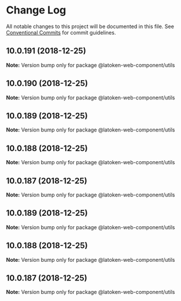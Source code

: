 # Change Log

All notable changes to this project will be documented in this file.
See [Conventional Commits](https://conventionalcommits.org) for commit guidelines.

## 10.0.191 (2018-12-25)

**Note:** Version bump only for package @latoken-web-component/utils





## 10.0.190 (2018-12-25)

**Note:** Version bump only for package @latoken-web-component/utils





## 10.0.189 (2018-12-25)

**Note:** Version bump only for package @latoken-web-component/utils





## 10.0.188 (2018-12-25)

**Note:** Version bump only for package @latoken-web-component/utils





## 10.0.187 (2018-12-25)

**Note:** Version bump only for package @latoken-web-component/utils





## 10.0.189 (2018-12-25)

**Note:** Version bump only for package @latoken-web-component/utils





## 10.0.188 (2018-12-25)

**Note:** Version bump only for package @latoken-web-component/utils





## 10.0.187 (2018-12-25)

**Note:** Version bump only for package @latoken-web-component/utils
